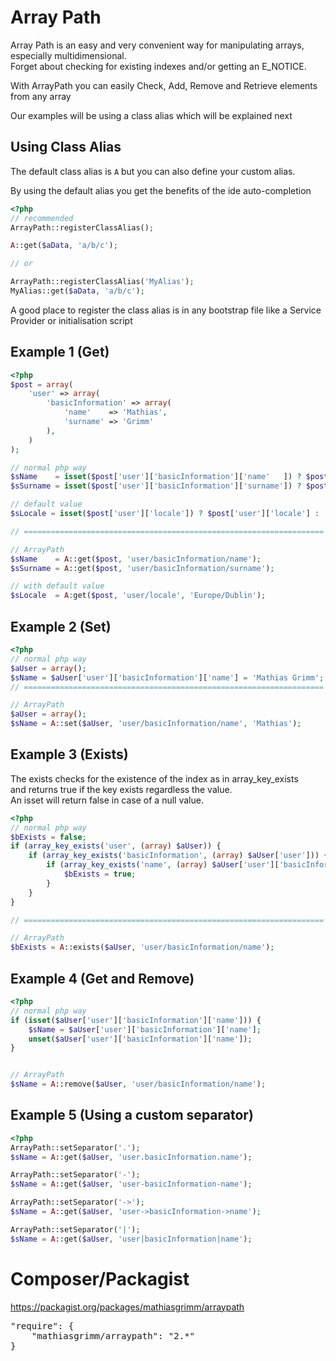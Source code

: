 Array Path
==========
Array Path is an easy and very convenient way for manipulating arrays, especially multidimensional.<br>
Forget about checking for existing indexes and/or getting an E_NOTICE.<br>

With ArrayPath you can easily Check, Add, Remove and Retrieve elements from any array

Our examples will be using a class alias which will be explained next

Using Class Alias
-----------------
The default class alias is `A` but you can also define your custom alias.

By using the default alias you get the benefits of the ide auto-completion


```php
<?php
// recommended
ArrayPath::registerClassAlias();

A::get($aData, 'a/b/c');

// or

ArrayPath::registerClassAlias('MyAlias');
MyAlias::get($aData, 'a/b/c');

```

A good place to register the class alias is in any bootstrap file like a Service Provider or initialisation script

Example 1 (Get)
---------
```php
<?php
$post = array(
	'user' => array(
	    'basicInformation' => array(
	        'name'    => 'Mathias',
	        'surname' => 'Grimm'
	    ),
	)
);

// normal php way
$sName    = isset($post['user']['basicInformation']['name'   ]) ? $post['user']['basicInformation']['name'   ] : null;
$sSurname = isset($post['user']['basicInformation']['surname']) ? $post['user']['basicInformation']['surname'] : null;

// default value
$sLocale = isset($post['user']['locale']) ? $post['user']['locale'] : 'Europe/Dublin';

// ===================================================================

// ArrayPath
$sName    = A::get($post, 'user/basicInformation/name');
$sSurname = A::get($post, 'user/basicInformation/surname');

// with default value
$sLocale  = A:get($post, 'user/locale', 'Europe/Dublin');

```

Example 2 (Set)
---------------
```php
<?php
// normal php way
$aUser = array();
$sName = $aUser['user']['basicInformation']['name'] = 'Mathias Grimm';
// ===================================================================

// ArrayPath 
$aUser = array();
$sName = A::set($aUser, 'user/basicInformation/name', 'Mathias');
```

Example 3 (Exists)
------------------
The exists checks for the existence of the index as in array_key_exists<br>
and returns true if the key exists regardless the value.<br>
An isset will return false in case of a null value.

```php
<?php
// normal php way
$bExists = false;
if (array_key_exists('user', (array) $aUser)) {
	if (array_key_exists('basicInformation', (array) $aUser['user'])) {
		if (array_key_exists('name', (array) $aUser['user']['basicInformation'])) {
			$bExists = true;
		}
	}
}

// ===================================================================

// ArrayPath 
$bExists = A::exists($aUser, 'user/basicInformation/name');
```

Example 4 (Get and Remove)
--------------------------
```php
<?php
// normal php way
if (isset($aUser['user']['basicInformation']['name'])) {
	$sName = $aUser['user']['basicInformation']['name'];
	unset($aUser['user']['basicInformation']['name']);
}


// ArrayPath
$sName = A::remove($aUser, 'user/basicInformation/name');
```

Example 5 (Using a custom separator) 
------------------------------------
```php
<?php
ArrayPath::setSeparator('.');
$sName = A::get($aUser, 'user.basicInformation.name');

ArrayPath::setSeparator('-');
$sName = A::get($aUser, 'user-basicInformation-name');

ArrayPath::setSeparator('->');
$sName = A::get($aUser, 'user->basicInformation->name');

ArrayPath::setSeparator('|');
$sName = A::get($aUser, 'user|basicInformation|name');
```

Composer/Packagist
=========
https://packagist.org/packages/mathiasgrimm/arraypath

<pre>
"require": {
    "mathiasgrimm/arraypath": "2.*"
}
</pre>
